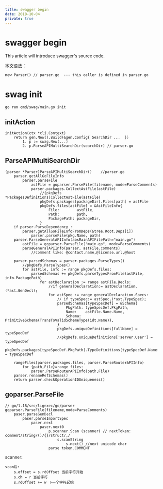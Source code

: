 ```yaml
---
title: swagger begin
date: 2018-10-04
private: true
---
```

# swagger begin
This article will introduce swagger's source code.

本文语法：

    new Parser() // parser.go  --- this caller is defined in parser.go

# swag init
    go run cmd/swag/main.go init

## initAction
    initAction(ctx *cli.Context)
        return gen.New().Build(&gen.Config{ SearchDir ...  })
            1. p := swag.New(...)
            2. p.ParseAPIMultiSearchDir(searchDir) // parser.go

## ParseAPIMultiSearchDir

    (parser *Parser)ParseAPIMultiSearchDir()    //parser.go
        parser.getAllGoFileInfo
            parser.parseFile 
                astFile = goparser.ParseFile(filename, mode=ParseComments)
                parser.packages.CollectAstFile(astFile)
                    //(pkgDefs *PackagesDefinitions)CollectAstFile(astFile)
                    pkgDefs.packages[packageDir].Files[path] = astFile
                    pkgDefs.files[astFile] = &AstFileInfo{
                        File:        astFile,
                        Path:        path,
                        PackagePath: packageDir,
                    }
        if parser.ParseDependency :
            parser.getAllGoFileInfoFromDeps(&tree.Root.Deps[i])
                parser.parseFile(pkg.Name, path) 
        parser.ParseGeneralAPIInfo(absMainAPIFilePath="main.go")
            astFile = goparser.ParseFile("main.go", mode=ParseComments)
            parseGeneralAPIInfo(parser, astFile.comments)
                //comment like: @contact.name,@license.url,@host

        parser.parsedSchemas = parser.packages.ParseTypes()
            //pkgDefs.ParseTypes()
            for astFile, info := range pkgDefs.files:
                parsedSchemas += pkgDefs.parseTypesFromFile(astFile, info.PackagePath)
                    for astDeclaration := range astFile.Decls: 
                        //if generalDeclaration:= astDeclaration.(*ast.GenDecl);
                        for astSpec := range generalDeclaration.Specs:
                            // if typeSpec:= astSpec.(*ast.TypeSpec);
                            parsedSchemas[typeSpecDef] = &Schema{
                                PkgPath: typeSpecDef.PkgPath,
                                Name:    astFile.Name.Name,
                                Schema:  PrimitiveSchema(TransToValidSchemeType(idt.Name)),
                            }
                            pkgDefs.uniqueDefinitions[fullName] = typeSpecDef
                            //pkgDefs.uniqueDefinitions['server.User'] = typeSpecDef
                            pkgDefs.packages[typeSpecDef.PkgPath].TypeDefinitions[typeSpecDef.Name()] = typeSpecDef

        rangeFiles(parser.packages.files, parser.ParseRouterAPIInfo)
            for {path,File}=range files:
                parser.ParseRouterAPIInfo(path,File)
        parser.renameRefSchemas()
        return parser.checkOperationIDUniqueness()

## goparser.ParseFile
    // go/1.18/src/ligexec/go/parser
    goparser.ParseFile(filename,mode=ParseComments)
        paser.parseGenDecl
            paser.parseImportSpec
                paser.next
                    paser.next0
                        p.scanner.Scan (scanner) // nextToken: comment/string/()/{}/struct/,/
                            s.scanString
                                s.next() //next unicode char
                        parse token.COMMENT

scanner:

    scan后:
        s.offset = s.rdOffset 当前字符开始
        s.ch = r 当前字符
        s.rdOffset += w 下一个字符起始
